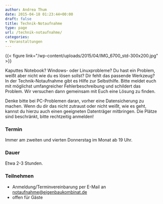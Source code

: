 ```yaml
---
author: Andrea Thum
date: 2015-04-18 01:23:44+00:00
draft: false
title: Technik-Notaufnahme
type: page
url: /technik-notaufnahme/
categories:
- Veranstaltungen
---
```



{{< figure link="/wp-content/uploads/2015/04/IMG_6700_std-300x200.jpg" >}}

Kaputtes Notebook? Windows- oder Linuxprobleme? Du hast ein Problem, weißt aber nicht wie du es lösen sollst? Dir fehlt das passende Werkzeug? In der Technik-Notaufnahme gibt es Hilfe zur Selbsthilfe. Bitte meldet euch mit möglichst umfangreicher Fehlerbeschreibung und schildert das Problem. Wir versuchen dann gemeinsam mit Euch eine Lösung zu finden.

Denke bitte bei PC-Problemen daran, vorher eine Datensicherung zu machen. Wenn du dir das nicht zutraust oder nicht weißt, wie es geht, kannst du hierzu auch einen geeigneten Datenträger mitbringen. Die Plätze sind beschränkt, bitte rechtzeitig anmelden!

### Termin

Immer am zweiten und vierten Donnerstag im Monat ab 19 Uhr.

### Dauer

Etwa 2-3 Stunden.

### Teilnehmen

* Anmeldung/Terminvereinbarung per E-Mail an [notaufnahme@eigenbaukombinat.de](mailto:notaufnahme@eigenbaukombinat.de?subject=Anmeldung-Technik-Notaufnahme)
* offen für Gäste
